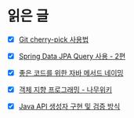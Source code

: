 

# 읽은 글 
- [x] [Git cherry-pick 사용법](https://medium.com/react-native-seoul/git-cherry-pick-%EC%82%AC%EC%9A%A9%EB%B2%95-fe1a3346bd27) <br>
- [x] [Spring Data JPA Query 사용 - 2편](https://goodgid.github.io/Spring-Data-JPA-Query_Part_2/) <br> 
- [x] [좋은 코드를 위한 자바 메서드 네이밍](https://woowacourse.github.io/javable/post/2020-04-26-Method-Naming/) <br> 
- [x] [객체 지향 프로그래밍 - 나무위키](https://namu.wiki/w/%EA%B0%9D%EC%B2%B4%20%EC%A7%80%ED%96%A5%20%ED%94%84%EB%A1%9C%EA%B7%B8%EB%9E%98%EB%B0%8D) <br> 
- [x] [Java API 생성자 구현 및 검증 방식](https://www.notion.so/Java-Java-API-8f4dceee5c84440288a5424a6326e457) <br>  




